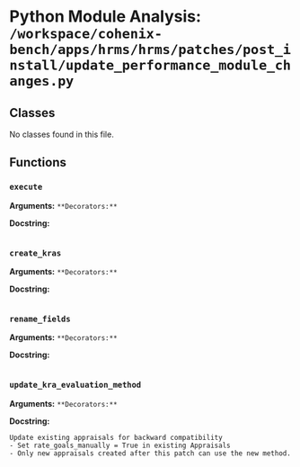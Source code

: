 # Python Module Analysis: `/workspace/cohenix-bench/apps/hrms/hrms/patches/post_install/update_performance_module_changes.py`

## Classes

No classes found in this file.


## Functions

### `execute`
**Arguments:** ``
**Decorators:** ``

**Docstring:**
```

```
### `create_kras`
**Arguments:** ``
**Decorators:** ``

**Docstring:**
```

```
### `rename_fields`
**Arguments:** ``
**Decorators:** ``

**Docstring:**
```

```
### `update_kra_evaluation_method`
**Arguments:** ``
**Decorators:** ``

**Docstring:**
```
Update existing appraisals for backward compatibility
- Set rate_goals_manually = True in existing Appraisals
- Only new appraisals created after this patch can use the new method.
```

